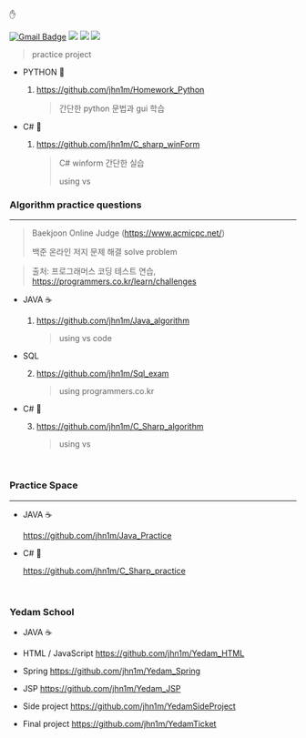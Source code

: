 ✋

[![Gmail Badge](https://img.shields.io/badge/-qqoxmaos@gmail.com-c14438?style=flat-square&logo=Gmail&logoColor=white&link=mailto:lgsgst5613@gmail.com)](mailto:qqoxmaos@gmail.com) 
<a href="https://www.instagram.com/jhn1m/">
<img src="http://img.shields.io/badge/-Instagram-E4405F.svg?style=flatsquare&logo=instagram&logoColor=white&&locoColor=white"/></a>
<a href="https://hits.seeyoufarm.com">
<img src="https://hits.seeyoufarm.com/api/count/incr/badge.svg?url=https%3A%2F%2Fgithub.com%2Fjhn1m&count_bg=%23C1357C&title_bg=%23AD2D2D&icon=spotlight.svg&icon_color=%23E7E7E7&title=hits&edge_flat=false"/></a>
<a href="https://imported-emoji-089.notion.site/f6d82cfc092740379737577b049777e0?v=8ef045b015ae414195b0ab84510c0ca5">
<img src="http://img.shields.io/badge/-notion-gray.svg?style=flatsquare&logo=notion&logoColor=white&&locoColor=black"></a>


> practice project

- PYTHON 🐍

  1.  https://github.com/jhn1m/Homework_Python
  
      > 간단한 python 문법과 gui 학습 

- C# 🚫

  1. https://github.com/jhn1m/C_sharp_winForm
  
      > C# winform 간단한 실습
      >
      > using vs

### Algorithm practice questions

---

> Baekjoon Online Judge (https://www.acmicpc.net/)
> 
> 백준 온라인 저지 문제 해결
> solve problem

> 출처: 프로그래머스 코딩 테스트 연습, https://programmers.co.kr/learn/challenges

- JAVA ☕

  1.  https://github.com/jhn1m/Java_algorithm
  
      > using vs code

- SQL 

  2.  https://github.com/jhn1m/Sql_exam

      > using programmers.co.kr

- C# 🚫

  3.  https://github.com/jhn1m/C_Sharp_algorithm
  
      > using vs
      
<br>

### Practice Space

---


- JAVA ☕

  https://github.com/jhn1m/Java_Practice 

- C# 🚫

  https://github.com/jhn1m/C_Sharp_practice

<br>

### Yedam School 

- JAVA ☕

- HTML / JavaScript 
  https://github.com/jhn1m/Yedam_HTML
- Spring
  https://github.com/jhn1m/Yedam_Spring
- JSP
  https://github.com/jhn1m/Yedam_JSP
- Side project
  https://github.com/jhn1m/YedamSideProject
- Final project
  https://github.com/jhn1m/YedamTicket
